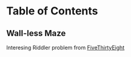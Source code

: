 Table of Contents
=================

Wall-less Maze
--------------
Interesing Riddler problem from [FiveThirtyEight](https://fivethirtyeight.com/features/can-you-escape-a-maze-without-walls/)
